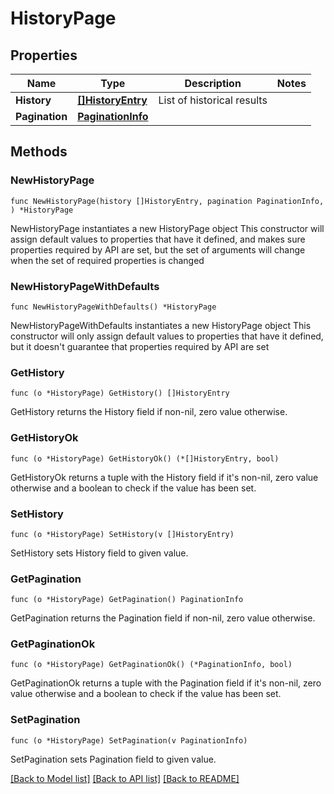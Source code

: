 # HistoryPage

## Properties

Name | Type | Description | Notes
------------ | ------------- | ------------- | -------------
**History** | [**[]HistoryEntry**](HistoryEntry.md) | List of historical results | 
**Pagination** | [**PaginationInfo**](PaginationInfo.md) |  | 

## Methods

### NewHistoryPage

`func NewHistoryPage(history []HistoryEntry, pagination PaginationInfo, ) *HistoryPage`

NewHistoryPage instantiates a new HistoryPage object
This constructor will assign default values to properties that have it defined,
and makes sure properties required by API are set, but the set of arguments
will change when the set of required properties is changed

### NewHistoryPageWithDefaults

`func NewHistoryPageWithDefaults() *HistoryPage`

NewHistoryPageWithDefaults instantiates a new HistoryPage object
This constructor will only assign default values to properties that have it defined,
but it doesn't guarantee that properties required by API are set

### GetHistory

`func (o *HistoryPage) GetHistory() []HistoryEntry`

GetHistory returns the History field if non-nil, zero value otherwise.

### GetHistoryOk

`func (o *HistoryPage) GetHistoryOk() (*[]HistoryEntry, bool)`

GetHistoryOk returns a tuple with the History field if it's non-nil, zero value otherwise
and a boolean to check if the value has been set.

### SetHistory

`func (o *HistoryPage) SetHistory(v []HistoryEntry)`

SetHistory sets History field to given value.


### GetPagination

`func (o *HistoryPage) GetPagination() PaginationInfo`

GetPagination returns the Pagination field if non-nil, zero value otherwise.

### GetPaginationOk

`func (o *HistoryPage) GetPaginationOk() (*PaginationInfo, bool)`

GetPaginationOk returns a tuple with the Pagination field if it's non-nil, zero value otherwise
and a boolean to check if the value has been set.

### SetPagination

`func (o *HistoryPage) SetPagination(v PaginationInfo)`

SetPagination sets Pagination field to given value.



[[Back to Model list]](../README.md#documentation-for-models) [[Back to API list]](../README.md#documentation-for-api-endpoints) [[Back to README]](../README.md)


